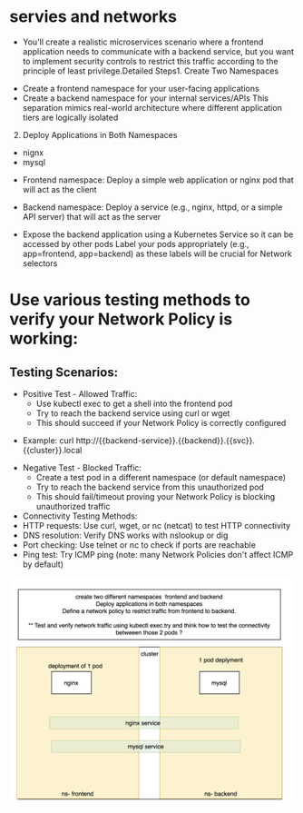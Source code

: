 # servies and networks

- You'll create a realistic microservices scenario where a frontend application needs to communicate with a backend service, but you want to implement security controls to restrict this traffic according to the principle of least privilege.Detailed Steps1. Create Two Namespaces
* Create a frontend namespace for your user-facing applications
* Create a backend namespace for your internal services/APIs
This separation mimics real-world architecture where different application tiers are logically isolated
2. Deploy Applications in Both Namespaces
* nignx 
* mysql

- Frontend namespace: Deploy a simple web application or nginx pod that will act as the client
- Backend namespace: Deploy a service (e.g., nginx, httpd, or a simple API server) that will act as the server

- Expose the backend application using a Kubernetes Service so it can be accessed by other pods
Label your pods appropriately (e.g., app=frontend, app=backend) as these labels will be crucial for Network selectors


# Use various testing methods to verify your Network Policy is working:
## Testing Scenarios:
- Positive Test - Allowed Traffic:
    * Use kubectl exec to get a shell into the frontend pod
    * Try to reach the backend service using curl or wget
    * This should succeed if your Network Policy is correctly configured
* Example: curl http://{{backend-service}}.{{backend}}.{{svc}}.{{cluster}}.local
- Negative Test - Blocked Traffic:
    * Create a test pod in a different namespace (or default namespace)
    * Try to reach the backend service from this unauthorized pod
    * This should fail/timeout proving your Network Policy is blocking unauthorized traffic
- Connectivity Testing Methods:
- HTTP requests: Use curl, wget, or nc (netcat) to test HTTP connectivity
- DNS resolution: Verify DNS works with nslookup or dig
- Port checking: Use telnet or nc to check if ports are reachable
- Ping test: Try ICMP ping (note: many Network Policies don't affect ICMP by default)


![diagram](./images/lab2.png)